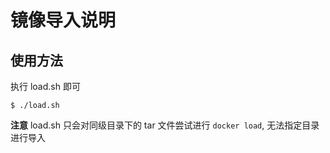 # 镜像导入说明

## 使用方法

执行 load.sh 即可

```
$ ./load.sh
```

**注意** load.sh 只会对同级目录下的 tar 文件尝试进行 `docker load`, 无法指定目录进行导入
